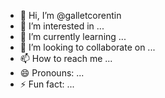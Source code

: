 - 👋 Hi, I’m @galletcorentin
- 👀 I’m interested in ...
- 🌱 I’m currently learning ...
- 💞️ I’m looking to collaborate on ...
- 📫 How to reach me ...
- 😄 Pronouns: ...
- ⚡ Fun fact: ...

<!---
galletcorentin/galletcorentin is a ✨ special ✨ repository because its `README.md` (this file) appears on your GitHub profile.
You can click the Preview link to take a look at your changes.
--->
